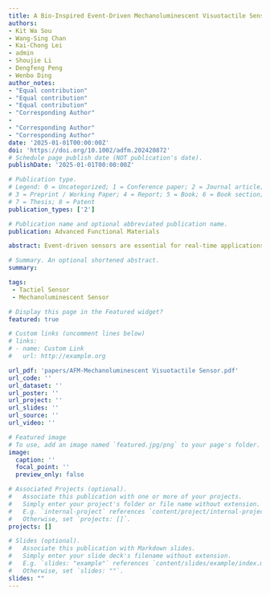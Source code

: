 ```yaml
---
title: A Bio-Inspired Event-Driven Mechanoluminescent Visuotactile Sensor for Intelligent Interactions
authors: 
- Kit Wa Sou
- Wang-Sing Chan
- Kai-Chong Lei
- admin
- Shoujie Li
- Dengfeng Peng
- Wenbo Ding
author_notes:
- "Equal contribution"
- "Equal contribution"
- "Equal contribution"
- "Corresponding Author"
-
- "Corresponding Author"
- "Corresponding Author" 
date: '2025-01-01T00:00:00Z'
doi: 'https://doi.org/10.1002/adfm.202420872'
# Schedule page publish date (NOT publication's date).
publishDate: '2025-01-01T00:00:00Z'

# Publication type.
# Legend: 0 = Uncategorized; 1 = Conference paper; 2 = Journal article;
# 3 = Preprint / Working Paper; 4 = Report; 5 = Book; 6 = Book section;
# 7 = Thesis; 8 = Patent
publication_types: ['2']

# Publication name and optional abbreviated publication name.
publication: Advanced Functional Materials

abstract: Event-driven sensors are essential for real-time applications, yet the integration of current technologies faces limitations such as high cost, complex signal processing, and vulnerability to noise. This work introduces a bio-inspired mechanoluminescence visuotactile sensor that enables standard frame-based cameras to perform event-driven sensing by emitting light only under mechanical stress, eﬀectively acting as an event trigger. Drawing inspiration from the biomechanics of canine teeth, the sensor utilizes a rod-patterned array to enhance mechanoluminescent signal sensitivity and expand the contact surface area. In addition, a machine learning-enabled algorithm is designed to accurately analyze the interaction-triggered mechanoluminescence signal in real-time. The sensor is integrated into a quadruped robot’s mouth interface, demonstrating enhanced interactive capabilities. The system successfully classiﬁes eight interactive activities with an average accuracy of 92.68%. Comprehensive tests validate the sensor’s eﬃcacy in capturing dynamic tactile signals and broadening the application scope of robots in interaction with the environment.

# Summary. An optional shortened abstract.
summary: 

tags:
 - Tactiel Sensor
 - Mechanoluminescent Sensor

# Display this page in the Featured widget?
featured: true

# Custom links (uncomment lines below)
# links:
# - name: Custom Link
#   url: http://example.org

url_pdf: 'papers/AFM-Mechanoluminescent Visuotactile Sensor.pdf'
url_code: ''
url_dataset: ''
url_poster: ''
url_project: ''
url_slides: ''
url_source: ''
url_video: ''

# Featured image
# To use, add an image named `featured.jpg/png` to your page's folder.
image:
  caption: ''
  focal_point: ''
  preview_only: false

# Associated Projects (optional).
#   Associate this publication with one or more of your projects.
#   Simply enter your project's folder or file name without extension.
#   E.g. `internal-project` references `content/project/internal-project/index.md`.
#   Otherwise, set `projects: []`.
projects: []

# Slides (optional).
#   Associate this publication with Markdown slides.
#   Simply enter your slide deck's filename without extension.
#   E.g. `slides: "example"` references `content/slides/example/index.md`.
#   Otherwise, set `slides: ""`.
slides: ""
---
```

